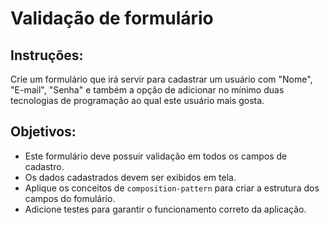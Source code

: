 # Validação de formulário

## Instruções:

Crie um formulário que irá servir para cadastrar um usuário com "Nome", "E-mail", "Senha" e também a opção de adicionar no mínimo duas tecnologias de programação ao qual este usuário mais gosta.

## Objetivos:

- Este formulário deve possuir validação em todos os campos de cadastro.
- Os dados cadastrados devem ser exibidos em tela.
- Aplique os conceitos de `composition-pattern` para criar a estrutura dos campos do fomulário.
- Adicione testes para garantir o funcionamento correto da aplicação.
